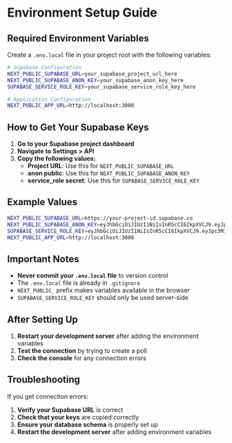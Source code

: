 # Environment Setup Guide

## Required Environment Variables

Create a `.env.local` file in your project root with the following variables:

```bash
# Supabase Configuration
NEXT_PUBLIC_SUPABASE_URL=your_supabase_project_url_here
NEXT_PUBLIC_SUPABASE_ANON_KEY=your_supabase_anon_key_here
SUPABASE_SERVICE_ROLE_KEY=your_supabase_service_role_key_here

# Application Configuration
NEXT_PUBLIC_APP_URL=http://localhost:3000
```

## How to Get Your Supabase Keys

1. **Go to your Supabase project dashboard**
2. **Navigate to Settings > API**
3. **Copy the following values:**
   - **Project URL**: Use this for `NEXT_PUBLIC_SUPABASE_URL`
   - **anon public**: Use this for `NEXT_PUBLIC_SUPABASE_ANON_KEY`
   - **service_role secret**: Use this for `SUPABASE_SERVICE_ROLE_KEY`

## Example Values

```bash
NEXT_PUBLIC_SUPABASE_URL=https://your-project-id.supabase.co
NEXT_PUBLIC_SUPABASE_ANON_KEY=eyJhbGciOiJIUzI1NiIsInR5cCI6IkpXVCJ9.eyJpc3MiOiJzdXBhYmFzZSIsInJlZiI6InlvdXItcHJvamVjdC1pZCIsInJvbGUiOiJhbm9uIiwiaWF0IjoxNjM5NzQ5NjAwLCJleHAiOjE5NTUzMjU2MDB9.your-anon-key-here
SUPABASE_SERVICE_ROLE_KEY=eyJhbGciOiJIUzI1NiIsInR5cCI6IkpXVCJ9.eyJpc3MiOiJzdXBhYmFzZSIsInJlZiI6InlvdXItcHJvamVjdC1pZCIsInJvbGUiOiJzZXJ2aWNlX3JvbGUiLCJpYXQiOjE2Mzk3NDk2MDAsImV4cCI6MTk1NTMyNTYwMH0.your-service-role-key-here
NEXT_PUBLIC_APP_URL=http://localhost:3000
```

## Important Notes

- **Never commit your `.env.local` file** to version control
- The `.env.local` file is already in `.gitignore`
- `NEXT_PUBLIC_` prefix makes variables available in the browser
- `SUPABASE_SERVICE_ROLE_KEY` should only be used server-side

## After Setting Up

1. **Restart your development server** after adding the environment variables
2. **Test the connection** by trying to create a poll
3. **Check the console** for any connection errors

## Troubleshooting

If you get connection errors:

1. **Verify your Supabase URL** is correct
2. **Check that your keys** are copied correctly
3. **Ensure your database schema** is properly set up
4. **Restart the development server** after adding environment variables

